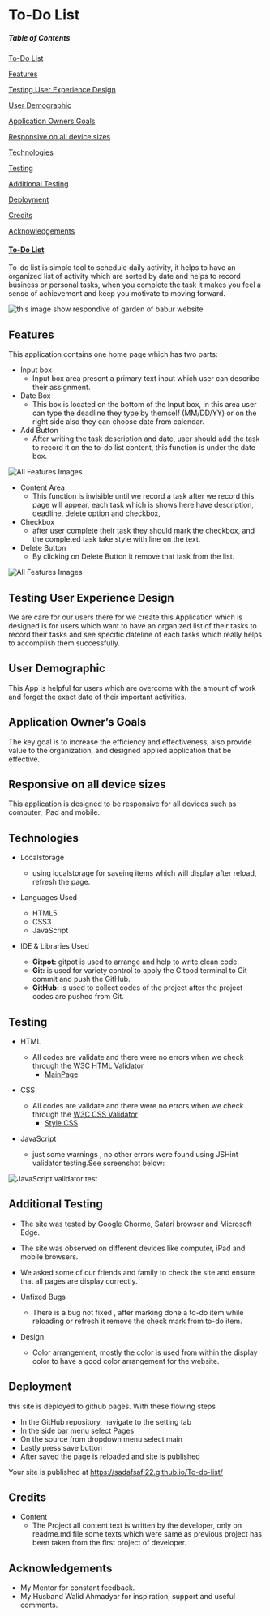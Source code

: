 # To-Do List

##### Table of Contents

[To-Do List](#to-do-list)

[Features](#features)

[Testing User Experience Design](#testing-user-experience-design)

[User Demographic](#user-demographic)

[Application Owners Goals](#application-owners-goals)

[Responsive on all device sizes](#responsive-on-all-device-sizes)

[Technologies](#technologies)

[Testing](#testing)

[Additional Testing](#additional-testing)

[Deployment](#deployment)

[Credits](#credits)

[Acknowledgements](#acknowledgements)



#### [To-Do List](https://sadafsafi22.github.io/To-do-list/)

To-do list is simple tool to schedule daily activity, it helps to have an organized list of activity which are sorted by date and helps to record business or personal tasks, when you complete the task it makes you feel a sense of achievement and keep you motivate to moving forward. 

![this image show respondive of garden of babur website ](assets/images/mainPage.JPG)


## Features
This application contains one home page which has two parts:

* 	Input box
     -	Input box area present a primary text input which user can describe their assignment.
*   Date Box
    - This box is located on the bottom of the Input box, In this area user can type the deadline they type by themself (MM/DD/YY) or on the right side also they can choose date from calendar.
*   Add Button
    - After writing the task description and date, user should add the task to record it on the to-do list content, this function is under the date box.

![All Features Images](assets/images/textboximage.JPG)
*   Content Area
    - This function is invisible until we record a task after we record this page will appear, each task which is shows here have description, deadline, delete option and checkbox,
*   Checkbox
    - after user complete their task they should mark the checkbox, and the completed task take style with line on the text.
*   Delete Button
    -  By clicking on Delete Button it remove that task from the list.

![All Features Images](assets/images/Content.JPG)

## Testing User Experience Design
We are care for our users there for we create this Application which is designed  is  for users which want to have an organized list of their tasks to record their tasks and see specific dateline of each tasks which really helps to accomplish them successfully.

## User Demographic
This App is helpful for users which are overcome with the amount of work and forget the exact date of their important activities.
 
## Application Owner’s Goals
The key goal is to increase the efficiency and effectiveness, also provide value to the organization, and designed applied application that be effective.

## Responsive on all device sizes
This application is designed to be responsive for all devices such as computer, iPad and mobile.

## Technologies

* Localstorage
    - using localstorage for saveing items which will display after reload, refresh the page.

* Languages Used
    - HTML5
    - CSS3
    - JavaScript

* IDE & Libraries Used
    - **Gitpot:** gitpot is used to arrange and help to write clean code.
    - **Git:** is used for variety control to apply the Gitpod terminal to Git commit and push the GitHub.
    - **GitHub:** is used to collect codes of the project after the project codes are pushed from Git.

## Testing
* HTML 
    - All codes are validate and there were no errors when we check through the [W3C HTML Validator](https://validator.w3.org/)
        * [MainPage](https://validator.w3.org/nu/?doc=https%3A%2F%2Fsadafsafi22.github.io%2FTo-do-list%2F)
       
* CSS 
    - All codes are validate and there were no errors when we check through the [W3C CSS Validator](https://jigsaw.w3.org/css-validator/)
        * [Style CSS](https://jigsaw.w3.org/css-validator/validator?uri=https%3A%2F%2Fsadafsafi22.github.io%2FTo-do-list%2Fassets%2Fcss%2Fstyle.css&profile=css3svg&usermedium=all&warning=1&vextwarning=&lang=en)

* JavaScript
    - just some warnings , no other errors were found using JSHint validator testing.See screenshot below:

![JavaScript validator test](assets/images/javascriptValidator.JPG)


## Additional Testing

* The site was tested by Google Chorme, Safari browser and Microsoft Edge.
* The site was observed on different devices like computer, iPad and mobile browsers.
* We asked some of our friends and family to check the site and ensure that all pages are display correctly.

* Unfixed Bugs
    - There is a bug not fixed , after marking done a to-do item while reloading or refresh it remove the check mark from to-do item.

* Design
    - Color arrangement, mostly the color is used from within the display color to have a good color arrangement for the website.
    


## Deployment

this site is deployed to github pages. With these flowing steps 
* 	In the GitHub repository, navigate to the setting tab
* 	In the side bar menu select Pages
* 	On the source from dropdown menu select main
* 	Lastly press save button
*   After saved the page is reloaded and site is published 

Your site is published at https://sadafsafi22.github.io/To-do-list/


## Credits
* Content
    - The Project all content text is written by the developer, only on readme.md file some texts which were same as previous project has been taken from the first project of developer.

## Acknowledgements
* My Mentor for constant feedback.
* My Husband Walid Ahmadyar for inspiration, support and useful comments.








